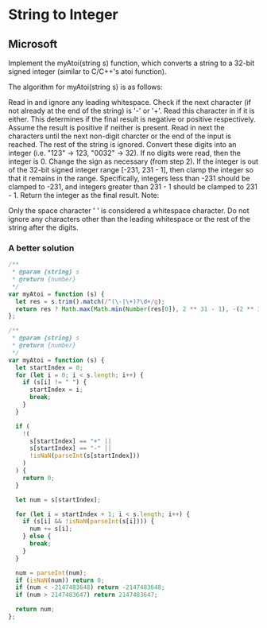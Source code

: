 # String to Integer

## Microsoft

Implement the myAtoi(string s) function, which converts a string to a 32-bit signed integer (similar to C/C++'s atoi function).

The algorithm for myAtoi(string s) is as follows:

Read in and ignore any leading whitespace.
Check if the next character (if not already at the end of the string) is '-' or '+'. Read this character in if it is either. This determines if the final result is negative or positive respectively. Assume the result is positive if neither is present.
Read in next the characters until the next non-digit charcter or the end of the input is reached. The rest of the string is ignored.
Convert these digits into an integer (i.e. "123" -> 123, "0032" -> 32). If no digits were read, then the integer is 0. Change the sign as necessary (from step 2).
If the integer is out of the 32-bit signed integer range [-231, 231 - 1], then clamp the integer so that it remains in the range. Specifically, integers less than -231 should be clamped to -231, and integers greater than 231 - 1 should be clamped to 231 - 1.
Return the integer as the final result.
Note:

Only the space character ' ' is considered a whitespace character.
Do not ignore any characters other than the leading whitespace or the rest of the string after the digits.

### A better solution

```js
/**
 * @param {string} s
 * @return {number}
 */
var myAtoi = function (s) {
  let res = s.trim().match(/^(\-|\+)?\d+/g);
  return res ? Math.max(Math.min(Number(res[0]), 2 ** 31 - 1), -(2 ** 31)) : 0;
};
```

```js
/**
 * @param {string} s
 * @return {number}
 */
var myAtoi = function (s) {
  let startIndex = 0;
  for (let i = 0; i < s.length; i++) {
    if (s[i] != " ") {
      startIndex = i;
      break;
    }
  }

  if (
    !(
      s[startIndex] == "+" ||
      s[startIndex] == "-" ||
      !isNaN(parseInt(s[startIndex]))
    )
  ) {
    return 0;
  }

  let num = s[startIndex];

  for (let i = startIndex + 1; i < s.length; i++) {
    if (s[i] && !isNaN(parseInt(s[i]))) {
      num += s[i];
    } else {
      break;
    }
  }

  num = parseInt(num);
  if (isNaN(num)) return 0;
  if (num < -2147483648) return -2147483648;
  if (num > 2147483647) return 2147483647;

  return num;
};
```
